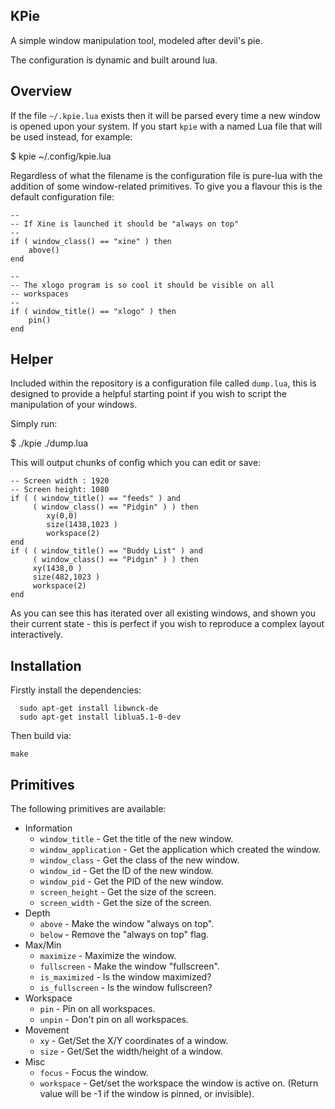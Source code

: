 KPie
----

A simple window manipulation tool, modeled after devil's pie.

The configuration is dynamic and built around lua.


Overview
--------

If the file `~/.kpie.lua` exists then it will be parsed every time a new
window is opened upon your system.  If you start `kpie` with a named
Lua file that will be used instead, for example:

   $ kpie ~/.config/kpie.lua

Regardless of what the filename is the configuration file is pure-lua with
the addition of some window-related primitives.  To give you a flavour this
is the default configuration file:


    --
    -- If Xine is launched it should be "always on top"
    --
    if ( window_class() == "xine" ) then
        above()
    end

    --
    -- The xlogo program is so cool it should be visible on all
    -- workspaces
    --
    if ( window_title() == "xlogo" ) then
        pin()
    end


Helper
------

Included within the repository is a configuration file called `dump.lua`,
this is designed to provide a helpful starting point if you wish to script
the manipulation of your windows.

Simply run:

   $ ./kpie ./dump.lua

This will output chunks of config which you can edit or save:

    -- Screen width : 1920
    -- Screen height: 1080
    if ( ( window_title() == "feeds" ) and
         ( window_class() == "Pidgin" ) ) then
            xy(0,0)
            size(1438,1023 )
            workspace(2)
    end
    if ( ( window_title() == "Buddy List" ) and
         ( window_class() == "Pidgin" ) ) then
         xy(1438,0 )
         size(482,1023 )
         workspace(2)
    end

As you can see this has iterated over all existing windows, and shown
you their current state - this is perfect if you wish to reproduce a
complex layout interactively.



Installation
------------

Firstly install the dependencies:

      sudo apt-get install libwnck-de
      sudo apt-get install liblua5.1-0-dev

Then build via:

    make



Primitives
----------

The following primitives are available:

* Information
  * `window_title` - Get the title of the new window.
  * `window_application` - Get the application which created the window.
  * `window_class` - Get the class of the new window.
  * `window_id` - Get the ID of the new window.
  * `window_pid` - Get the PID of the new window.
  * `screen_height` - Get the size of the screen.
  * `screen_width` - Get the size of the screen.
* Depth
  * `above` - Make the window "always on top".
  * `below` - Remove the "always on top" flag.
* Max/Min
  * `maximize` - Maximize the window.
  * `fullscreen` - Make the window "fullscreen".
  * `is_maximized` - Is the window maximized?
  * `is_fullscreen` - Is the window fullscreen?
* Workspace
  * `pin` - Pin on all workspaces.
  * `unpin` - Don't pin on all workspaces.
* Movement
  * `xy` - Get/Set the X/Y coordinates of a window.
  * `size` - Get/Set the width/height of a window.
* Misc
  * `focus` - Focus the window.
  * `workspace` - Get/set the workspace the window is active on.  (Return value will be -1 if the window is pinned, or invisible).
